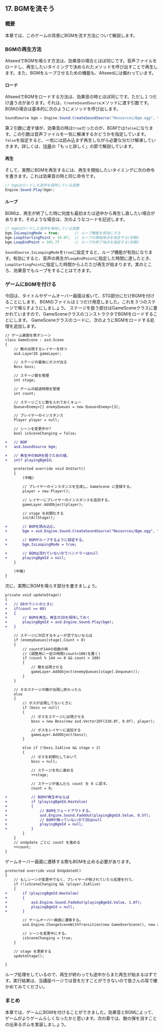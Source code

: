 ## 17. BGMを流そう

### 概要

本章では、このゲームの背景にBGMを流す方法について解説します。

### BGMの再生方法

AltseedでBGMを鳴らす方法は、効果音の場合とほぼ同じです。音声ファイルをロードし、再生したいタイミングで決められたメソッドを呼び出すことで再生します。また、BGMをループさせるための機能も、Altseedには備わっています。

#### ロード

AltseedでBGMをロードする方法は、効果音の時とほぼ同じです。ただし１つだけ違う点があります。それは、`CreateSoundSource`メソッドに渡す引数です。BGMの場合は基本的に次のようにメソッドを呼び出します。

```cs
SoundSource bgm = Engine.Sound.CreateSoundSource("Resources/Bgm.ogg", false);
```

第２引数に渡す値が、効果音の時は`true`だったのが、BGMでは`false`になります。この引数は音声ファイルを一気に解凍するかどうかを指定しています。`false`を指定すると、一気には読み込まず再生しながら必要な分だけ解凍していきます。詳しくは、[16章](./16.md)の「もっと詳しく」の節で解説しています。

#### 再生

そして、実際にBGMを再生するには、再生を開始したいタイミングに次の命令を書きます。これは効果音の時と同じ命令です。

```cs
// bgmはロードした音声を保持している変数
Engine.Sound.Play(bgm);
```

#### ループ

BGMは、再生が終了した時に何度も最初または途中から再生し直したい場合があります。そのような場合は、次のようなコードを記述します。

```cs
// bgmはロードした音声を保持している変数
bgm.IsLoopingMode = true;		// ループ機能を有効にする
bgm.LoopStartingPoint = 10.0f;	// ループの開始地点を指定する(秒数)
bgm.LoopEndPoint = 101.7f		// ループの終了地点を指定する(秒数)
```

`SoundSource.IsLoopingMode`を`true`に設定すると、ループ機能が有効になります。有効にすると、音声の再生が`LoopEndPoint`に指定した時間に達したとき、`LoopStartingPoint`に指定した時間からふたたび再生が始まります。実のところ、効果音でもループをすることはできます。

### ゲームにBGMを付ける

今回は、タイトルやゲームオーバー画面は省いて、STG部分にだけBGMを付けることにします。
BGMのファイルは１つだけ用意しました。これを３つのステージで鳴らすようにしましょう。
ステージを扱う部分はGameSceneクラスに書かれていますので、GameSceneクラスのコンストラクタでBGMをロードすることにします。
GameSceneクラスのコードに、次のようにBGMをロードする処理を追加します。

```diff
// ゲーム画面を表すシーン
class GameScene : asd.Scene
{
    // 敵の出現するレイヤーを持つ
    asd.Layer2D gameLayer;

    // ステージの最後にボスが出る
    Boss boss;

    // ステージ数を管理
    int stage;

    // ゲームの経過時間を管理
    int count;

    // ステージごとに敵を入れておくキュー
    Queue<Enemy>[] enemyQueues = new Queue<Enemy>[3];

    // プレイヤーのインスタンス
    Player player = null;

    // シーンを変更中か?
    bool isSceneChanging = false;

+   // BGM
+   asd.SoundSource bgm;

+   // 再生中のBGMを扱うための値。
+   int? playingBgmId;

    protected override void OnStart()
    {
		(中略)

        // プレイヤーのインスタンスを生成し、GameScene に登録する。
        player = new Player();

        // レイヤーにプレイヤーのインスタンスを追加する。
        gameLayer.AddObject(player);

        // stage を初期化する
        initAllStage();

+   	// BGMを読み込む。
+   	bgm = asd.Engine.Sound.CreateSoundSource("Resources/Bgm.ogg", false);

+   	// BGMがループするように設定する。
+   	bgm.IsLoopingMode = true;

+   	// BGMは流れていないのでハンドラーはnull
+   	playingBgmId = null;
    }
	
	(中略)
}
```

次に、実際にBGMを鳴らす部分を書きましょう。

```diff
private void updateStage()
{
+   // 60カウントのときに
+   if(count == 60)
+   {
+   	// BGMを再生。再生のIDを保持しておく
+   	playingBgmId = asd.Engine.Sound.Play(bgm);
+   }

    // ステージに対応するキューが空でないならば
    if (enemyQueues[stage].Count > 0)
    {
        // countが144の倍数の時
        // (調整用に一定の時間(count>100)を置く)
        if (count % 144 == 0 && count > 100)
        {
            // 敵を出現させる
            gameLayer.AddObject(enemyQueues[stage].Dequeue());
        }
    }

    // そのステージの敵が出現し終わったら
    else
    {
        // ボスが出現してないときに
        if (boss == null)
        {
            // ボスをステージに出現させる
            boss = new Boss(new asd.Vector2DF(320.0f, 0.0f), player);

            // ボスをレイヤーに追加する
            gameLayer.AddObject(boss);
        }

        else if (!boss.IsAlive && stage < 2)
        {
            // ボスを初期化しておいて
            boss = null;

            // ステージを先に進める
            ++stage;
            
            // ステージが進んだら count を 0 に戻す。
            count = 0;

+   		// BGMが再生中ならば
+   		if (playingBgmId.HasValue)
+   		{
+   			// BGMをフェードアウトする。
+   			asd.Engine.Sound.FadeOut(playingBgmId.Value, 0.5f);
+   			// BGMが鳴っていないのでIDはnull
+   			playingBgmId = null;
+   		}
        }
    }
    // onUpdate ごとに count を進める
    ++count;
}
```

ゲームオーバー画面に遷移する際もBGMを止める必要があります。

```diff
protected override void OnUpdated()
{
    // もしシーンが変更中でなく、プレイヤーが倒されていたら処理を行う。
    if (!isSceneChanging && !player.IsAlive)
    {
+   	if (playingBgmId.HasValue)
+   	{
+   		asd.Engine.Sound.FadeOut(playingBgmId.Value, 1.0f);
+   		playingBgmId = null;
+   	}

        // ゲームオーバー画面に遷移する。
        asd.Engine.ChangeSceneWithTransition(new GameOverScene(), new asd.TransitionFade(1.0f, 1.0f));

        // シーンを変更中にする。
        isSceneChanging = true;
    }

    // stage を更新する 
    updateStage();

}
```

ループ処理をしているので、再生が終わっても途中からまた再生が始まるはずです。実行結果は、当講座ページでは音をだすことができないので皆さんの耳で確かめてみてください。

### まとめ

本章では、ゲームにBGMを付けることができました。効果音とBGMによって、ゲームがよりゲームらしくなったかと思います。次の章では、敵の弾を消すことの出来るボムを実装しましょう。